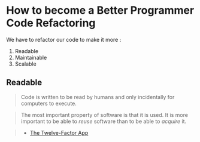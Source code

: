 # How to become a Better Programmer Code Refactoring

We have to refactor our code to make it more :

1. Readable
2. Maintainable
3. Scalable

## Readable

> Code is written to be read by humans and only incidentally for computers to execute.

> The most important property of software is that it is used. It is more important to be able to *reuse* software than to be able to *acquire* it.

> - [The Twelve-Factor App](https://12factor.net/)
